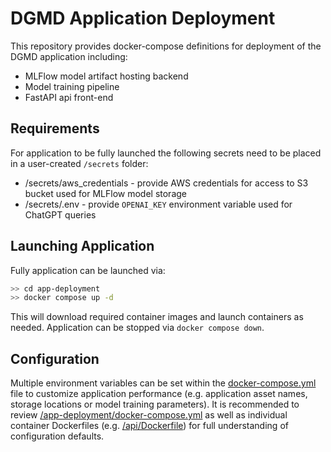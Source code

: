 # DGMD Application Deployment

This repository provides docker-compose definitions for deployment of the DGMD application including:

* MLFlow model artifact hosting backend
* Model training pipeline
* FastAPI api front-end

## Requirements

For application to be fully launched the following secrets need to be placed in a user-created `/secrets` folder:

* /secrets/aws_credentials - provide AWS credentials for access to S3 bucket used for MLFlow model storage
* /secrets/.env - provide `OPENAI_KEY` environment variable used for ChatGPT queries

## Launching Application

Fully application can be launched via:

```bash
>> cd app-deployment
>> docker compose up -d
```

This will download required container images and launch containers as needed.  Application can be stopped via `docker compose down`.

## Configuration

Multiple environment variables can be set within the [docker-compose.yml](docker-compose.yml) file to customize application performance (e.g. application asset names, storage locations or model training parameters).  It is recommended to review [/app-deployment/docker-compose.yml](docker-compose.yml) as well as individual container Dockerfiles (e.g. [/api/Dockerfile](https://github.com/hssrobotics23/api/blob/main/Dockerfile)) for full understanding of configuration defaults.

